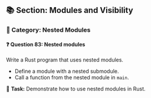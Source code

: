 ## 📚 Section: Modules and Visibility  
### 🔹 Category: Nested Modules  
#### ❓ Question 83: Nested modules

Write a Rust program that uses nested modules.

- Define a module with a nested submodule.
- Call a function from the nested module in `main`.

🔧 **Task:** Demonstrate how to use nested modules in Rust.
